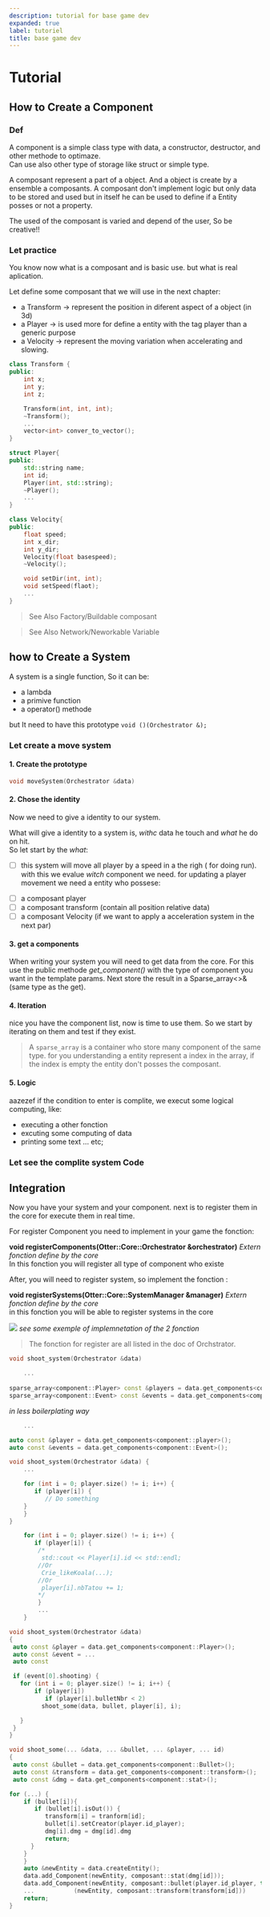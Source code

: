 ```yaml
---
description: tutorial for base game dev
expanded: true
label: tutoriel
title: base game dev
---
```


# Tutorial
## How to Create a Component
### Def

A component is a simple class type with data, a constructor, destructor, and other methode to optimaze.   
Can use also other type of storage like struct or simple type.

A composant represent a part of a object. And a object is create by a ensemble a composants.
A composant don't implement logic but only data to be stored and used but in itself he can be used to define if a Entity posses or not a property.

The used of the composant is varied and depend of the user, So be creative!!
### Let practice 

You know now what is a composant and is basic use. but what is real aplication.

Let define some composant that we will use in the next chapter:
- a Transform -> represent the position in diferent aspect of a object (in 3d)
- a Player -> is used more for define a entity with the tag player than a generic purpose
- a Velocity -> represent the moving variation when accelerating and slowing.

``` C++
class Transform {
public:
	int x;
	int y;
	int z;

	Transform(int, int, int);
	~Transform();
	...
	vector<int> conver_to_vector();
}

struct Player{
public:
	std::string name;
	int id;
	Player(int, std::string);
	~Player();
	...
}

class Velocity{
public:
	float speed;
	int x_dir;
	int y_dir;
	Velocity(float basespeed);
	~Velocity();

	void setDir(int, int);
	void setSpeed(flaot);
	...
}

```
> See Also Factory/Buildable composant

> See Also Network/Neworkable Variable
## how to Create a System

A system is a single function, So it can be:
- a lambda
- a primive function
- a operator() methode

but It need to have this prototype ```void ()(Orchestrator &);```

### Let create a move system
#### 1. Create the prototype

```c++
void moveSystem(Orchestrator &data)
```
#### 2. Chose the identity   

Now we need to give a identity to our system.

What will give a identity to a system is, _withc_ data he touch and _what_ he do on hit.  
So let start by the _what_:
+ [ ] this system will move all player by a speed in a the righ ( for doing run).   
with this we evalue _witch_ component we need.
for updating a player movement we need a entity who possese:
- [ ] a composant player
- [ ] a composant transform (contain all position relative data)
- [ ] a composant Velocity (if we want to apply a acceleration system in the next par)

#### 3. get a components

When writing your system you will need to get data from the core.
For this use the public methode _get_component()_ with the type of component you want in the template params.
Next store the result in a Sparse_array<>& (same type as the get).

#### 4. Iteration

nice you have the component list, now is time to use them.
So we start by iterating on them and test if they exist.

> A `sparse_array` is a container who store many component of the same type.
for you understanding a entity represent a index in the array, if the index is empty the entity don't posses the composant.

#### 5. Logic

aazezef
if the condition to enter is complite, we execut some logical computing, like:
- executing a other fonction
- excuting some computing of data
- printing some text
... etc;

### Let see the complite system Code

## Integration

Now you have your system and your component. next is to register them in the core for execute them in real time.

For register Component you need to implement in your game the fonction:    

**void registerComponents(Otter::Core::Orchestrator &orchestrator)**  _Extern fonction define by the core_     
In this fonction you will register all type of component who existe

After, you will need to register system, so implement the fonction :

**void registerSystems(Otter::Core::SystemManager &manager)**    _Extern fonction define by the core_   
in this fonction you will be able to register systems in the core


![](./integration.png) _see some exemple of implemnetation of the 2 fonction_

> The fonction for register are all listed in the doc of Orchstrator.


```c++
void shoot_system(Orchestrator &data)
```


```c++
	...
	
sparse_array<component::Player> const &players = data.get_components<component::player>();
sparse_array<component::Event> const &events = data.get_components<component::Event>();
```
 _in less boilerplating way_

```c++
    ...

auto const &player = data.get_components<component::player>();
auto const &events = data.get_components<component::Event>();
```


```c++
void shoot_system(Orchestrator &data) {
    ...

    for (int i = 0; player.size() != i; i++) {
       if (player[i]) {
    	  // Do something
	}
    }
}
```


```c++
    for (int i = 0; player.size() != i; i++) {
       if (player[i]) {
        /*
	     std::cout << Player[i].id << std::endl;
	    //Or
	     Crie_likeKoala(...);
	    //Or
	     player[i].nbTatou += 1;
	    */
	    }
	    ...
	}
```



```c++
void shoot_system(Orchestrator &data)
{
 auto const &player = data.get_components<component::Player>();
 auto const &event = ...
 auto const

 if (event[0].shooting) {
   for (int i = 0; player.size() != i; i++) {
       if (player[i])
       	  if (player[i].bulletNbr < 2)
	     shoot_some(data, bullet, player[i], i);

   }
 }
}

void shoot_some(... &data, ... &bullet, ... &player, ... id)
{
 auto const &bullet = data.get_components<component::Bullet>();
 auto const &transform = data.get_components<component::transform>();
 auto const &dmg = data.get_components<component::stat>();

for (...) {
    if (bullet[i]){
       if (bullet[i].isOut()) {
          transform[i] = tranform[id];
          bullet[i].setCreator(player.id_player);
          dmg[i].dmg = dmg[id].dmg
          return;
	  }
	}
    }
    auto &newEntity = data.createEntity();
    data.add_Component(newEntity, composant::stat(dmg[id]));
    data.add_Component(newEntity, composant::bullet(player.id_player, true));
    ... 	      (newEntity, composant::transform(transform[id]))
    return;
}

```
